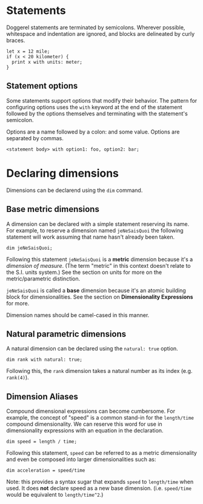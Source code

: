 # Statements

Doggerel statements are terminated by semicolons. Wherever possible, whitespace
and indentation are ignored, and blocks are delineated by curly braces.

```
let x = 12 mile;
if (x < 20 kilometer) {
  print x with units: meter;
}
```

## Statement options

Some statements support options that modify their behavior. The pattern for
configuring options uses the `with` keyword at the end of the statement followed
by the options themselves and terminating with the statement's semicolon.

Options are a name followed by a colon: and some value. Options are separated by
commas.

```
<statement body> with option1: foo, option2: bar;
```

# Declaring dimensions

Dimensions can be declarend using the `dim` command.

## Base metric dimensions

A dimension can be declared with a simple statement reserving its name. For
example, to reserve a dimension named `jeNeSaisQuoi` the following statement
will work assuming that name hasn't already been taken.

```
dim jeNeSaisQuoi;
```

Following this statement `jeNeSaisQuoi` is a **metric** dimension because it's a
_dimension of measure_. (The term "metric" in this context doesn't relate to the
S.I. units system.) See the section on units for more on the metric/parametric
distinction.

`jeNeSaisQuoi` is called a **base** dimension because it's an atomic building
block for dimensionalities. See the section on **Dimensionality Expressions**
for more.

Dimension names should be camel-cased in this manner.

## Natural parametric dimensions

A natural dimension can be declared using the `natural: true` option.

```
dim rank with natural: true;
```

Following this, the `rank` dimension takes a natural number as its index
(e.g. `rank(4)`).

## Dimension Aliases

Compound dimensional expressions can become cumbersome. For example, the concept
of "speed" is a common stand-in for the `length/time` compound dimensionality.
We can reserve this word for use in dimensionality expressions with an equation
in the declaration.

```
dim speed = length / time;
```

Following this statement, `speed` can be referred to as a metric dimensionality
and even be composed into larger dimensionalities such as:

```
dim acceleration = speed/time
```

Note: this provides a syntax sugar that expands `speed` to `length/time` when
used. It does **not** declare speed as a new base dimension. (i.e. `speed/time`
would be equivalent to `length/time^2`.)

<!-- # Declaring Units

```
┌─────────────────────────────────────────────────────────────┐
│         ( parentheses surround value expressions )          │
│                                                             │
│ ┌─────────────────────────────────────────────────────────┐ │
│ │      [ square brackets surround unit expressions ]      │ │
│ │                                                         │ │
│ │  ┌───────────────────────────────────────────────────┐  │ │
│ │  │ { curly braces surround dimensional expressions } │  │ │
│ │  └───────────────────────────────────────────────────┘  │ │
│ │                                                         │ │
│ └─────────────────────────────────────────────────────────┘ │
│                                                             │
└─────────────────────────────────────────────────────────────┘
``` -->
